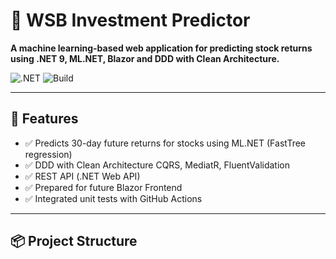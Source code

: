 # 🧠 WSB Investment Predictor

**A machine learning-based web application for predicting stock returns using .NET 9, ML.NET, Blazor and DDD with Clean Architecture.**

![.NET](https://img.shields.io/badge/.NET-9.0-blueviolet)
![Build](https://github.com/Bodzioss/WSBInvestmentPredictor/actions/workflows/ci.yml/badge.svg)

---

## 🚀 Features

- ✅ Predicts 30-day future returns for stocks using ML.NET (FastTree regression)
- ✅ DDD with Clean Architecture CQRS, MediatR, FluentValidation
- ✅ REST API (.NET Web API)
- ✅ Prepared for future Blazor Frontend
- ✅ Integrated unit tests with GitHub Actions

---

## 📦 Project Structure

